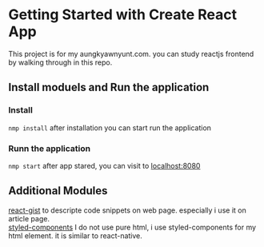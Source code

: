 # Getting Started with Create React App

This project is for my aungkyawnyunt.com. you can study reactjs frontend by walking through in this repo.

## Install moduels and Run the application
### Install
`nmp install`
after installation you can start run the application
### Runn the application
`nmp start`
after app stared, you can visit to [localhost:8080](http://localhost:8080)

## Additional Modules
[react-gist](https://www.npmjs.com/package/react-gist) to descripte code snippets on web page. especially i use it on article page.  
[styled-components](https://styled-components.com/) I do not use pure html, i use styled-components for my html element. it is similar to react-native.  